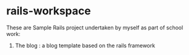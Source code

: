# rails-workspace


These are Sample Rails project undertaken by myself as part of school work:

1. The blog : a blog template based on the rails framework
